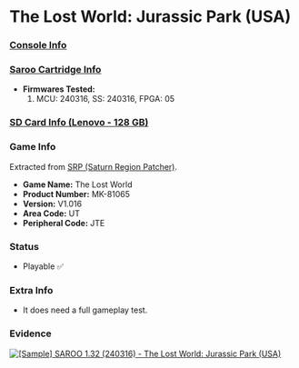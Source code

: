 # The Lost World: Jurassic Park (USA)

### [Console Info](../../../../Info/Consoles/VA13/README.md)

### [Saroo Cartridge Info](../../../../Info/Cartridges/RetroGameParadiseStore/1.32F/README.md)

- <b>Firmwares Tested:</b>
  1. MCU: 240316, SS: 240316, FPGA: 05

### [SD Card Info (Lenovo - 128 GB)](../../../../Info/SdCards/Lenovo/128GB/fat32/README.md)

### Game Info

Extracted from [SRP (Saturn Region Patcher)](https://segaxtreme.net/resources/saturn-region-patcher.81/download).

- <b>Game Name:</b> The Lost World
- <b>Product Number:</b> MK-81065
- <b>Version:</b> V1.016
- <b>Area Code:</b> UT
- <b>Peripheral Code:</b> JTE

### Status

- Playable :white_check_mark:

### Extra Info

- It does need a full gameplay test.

### Evidence

[![[Sample] SAROO 1.32 (240316) - The Lost World: Jurassic Park (USA)](https://img.youtube.com/vi/eTN3PPnpxxs/0.jpg)](https://www.youtube.com/watch?v=eTN3PPnpxxs)
